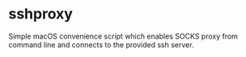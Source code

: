 # sshproxy
Simple macOS convenience script which enables SOCKS proxy from command line and connects to the provided ssh server.
